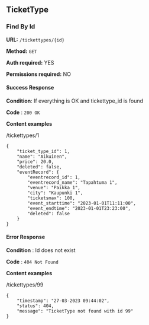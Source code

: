 ## TicketType

### Find By Id

**URL:** `/tickettypes/{id}`

**Method:** `GET`

**Auth required:** YES

**Permissions required:** NO

#### Success Response

**Condition**: If everything is OK and tickettype_id is found

**Code** : `200 OK`

**Content examples**

/tickettypes/1

```
{
    "ticket_type_id": 1,
    "name": "Aikuinen",
    "price": 20.0,
    "deleted": false,
    "eventRecord": {
        "eventrecord_id": 1,
        "eventrecord_name": "Tapahtuma 1",
        "venue": "Paikka 1",
        "city": "Kaupunki 1",
        "ticketsmax": 100,
        "event_starttime": "2023-01-01T11:11:00",
        "event_endtime": "2023-01-01T23:23:00",
        "deleted": false
    }
}
```
#### Error Response

**Condition** : Id does not exist

**Code** : `404 Not Found`

**Content examples**

/tickettypes/99
```
{
    "timestamp": "27-03-2023 09:44:02",
    "status": 404,
    "message": "TicketType not found with id 99"
}
```